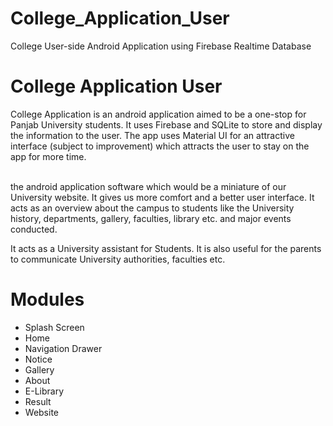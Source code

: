 <h1><b>College_Application_User</b></h1>
College User-side Android Application using Firebase Realtime Database

<h1><b>College Application User</b></h1>
College Application is an android application aimed to be a one-stop for Panjab University students.
It uses Firebase and SQLite to store and display the information to the user. The app uses Material UI for an attractive interface (subject to improvement) which attracts the user to stay on the app for more time.<br><br>

the android application software which would be a miniature of our University website. It gives us more comfort and a better user interface. It acts as an overview about the campus to students like the University history, departments, gallery, faculties, library etc. and major events conducted.

It acts as a University assistant for Students. It is also useful for the parents to communicate University authorities, faculties etc.

<h1><b>Modules</b></h1>
<ul>
  <li>Splash Screen</li>
  <li>Home</li>
  <li>Navigation Drawer</li>
  <li>Notice</li>
  <li>Gallery</li>
  <li>About</li>
  <li>E-Library </li>
  <li>Result </li>
  <li>Website </li>
</ul>
